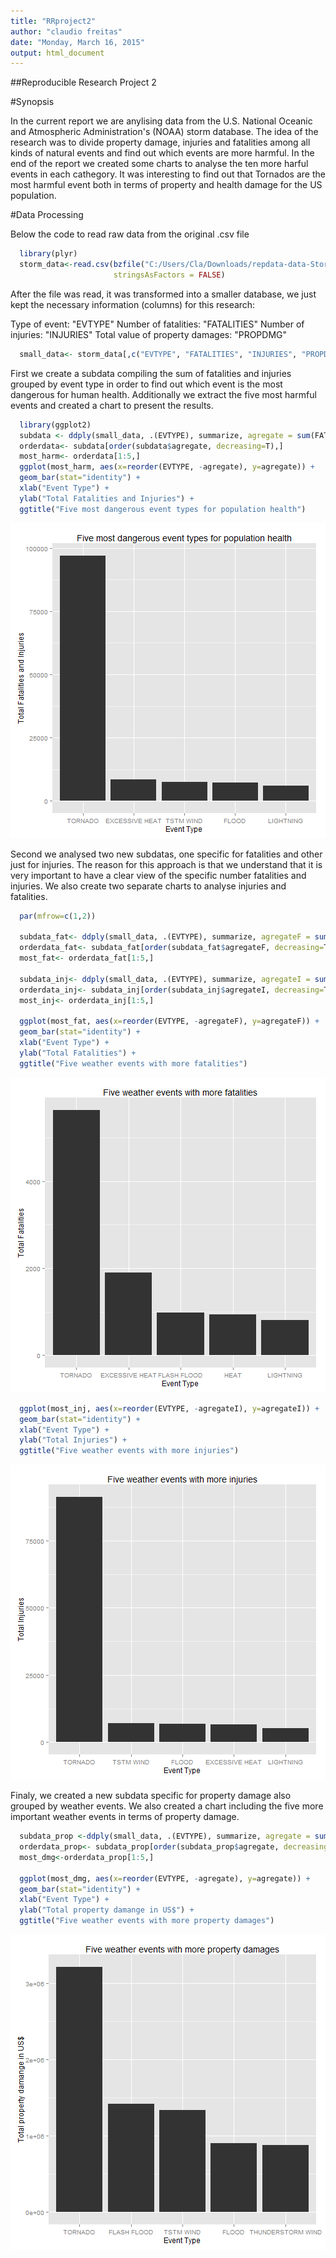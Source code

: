 ```yaml
---
title: "RRproject2"
author: "claudio freitas"
date: "Monday, March 16, 2015"
output: html_document
---
```

##Reproducible Research Project 2

#Synopsis

In the current report we are anylising data from the U.S. National Oceanic and Atmospheric Administration's (NOAA) storm database. The idea of the research was to divide property damage, injuries and fatalities among all kinds of natural events and find out which events are more harmful. In the end of the report we created some charts to analyse the ten more harful events in each cathegory. It was interesting to find out that Tornados are the most harmful event both in terms of property and health damage for the US population. 

#Data Processing

Below the code to read raw data from the original .csv file


```r
  library(plyr)
  storm_data<-read.csv(bzfile("C:/Users/Cla/Downloads/repdata-data-StormData.csv.bz2"),
                       stringsAsFactors = FALSE)
```

After the file was read, it was transformed into a smaller database, we just kept the necessary information (columns) for this research:

Type of event: "EVTYPE"
Number of fatalities: "FATALITIES"
Number of injuries: "INJURIES"
Total value of property damages: "PROPDMG"



```r
  small_data<- storm_data[,c("EVTYPE", "FATALITIES", "INJURIES", "PROPDMG")]
```

First we create a subdata compiling the sum of fatalities and injuries grouped by event type in order to find out which event is the most dangerous for human health. Additionally we extract the five most harmful events and created a chart to present the results.



```r
  library(ggplot2)
  subdata <- ddply(small_data, .(EVTYPE), summarize, agregate = sum(FATALITIES, INJURIES))
  orderdata<- subdata[order(subdata$agregate, decreasing=T),]
  most_harm<- orderdata[1:5,]
  ggplot(most_harm, aes(x=reorder(EVTYPE, -agregate), y=agregate)) +
  geom_bar(stat="identity") +
  xlab("Event Type") +
  ylab("Total Fatalities and Injuries") +
  ggtitle("Five most dangerous event types for population health")
```

![plot of chunk unnamed-chunk-3](figure/unnamed-chunk-3-1.png) 

Second we analysed two new subdatas, one specific for fatalities and other just for injuries. The reason for this approach is that we understand that it is very important to have a clear view of the specific number fatalities and injuries. We also create two separate charts to analyse injuries and fatalities.


```r
  par(mfrow=c(1,2))

  subdata_fat<- ddply(small_data, .(EVTYPE), summarize, agregateF = sum(FATALITIES))
  orderdata_fat<- subdata_fat[order(subdata_fat$agregateF, decreasing=T),]
  most_fat<- orderdata_fat[1:5,]
  
  subdata_inj<- ddply(small_data, .(EVTYPE), summarize, agregateI = sum(INJURIES))
  orderdata_inj<- subdata_inj[order(subdata_inj$agregateI, decreasing=T),]
  most_inj<- orderdata_inj[1:5,]

  ggplot(most_fat, aes(x=reorder(EVTYPE, -agregateF), y=agregateF)) +
  geom_bar(stat="identity") +
  xlab("Event Type") +
  ylab("Total Fatalities") +
  ggtitle("Five weather events with more fatalities")
```

![plot of chunk unnamed-chunk-4](figure/unnamed-chunk-4-1.png) 

```r
  ggplot(most_inj, aes(x=reorder(EVTYPE, -agregateI), y=agregateI)) +
  geom_bar(stat="identity") +
  xlab("Event Type") +
  ylab("Total Injuries") +
  ggtitle("Five weather events with more injuries")
```

![plot of chunk unnamed-chunk-4](figure/unnamed-chunk-4-2.png) 

Finaly, we created a new subdata specific for property damage also grouped by weather events. We also created a chart including the five more important weather events in terms of property damage.


```r
  subdata_prop <-ddply(small_data, .(EVTYPE), summarize, agregate = sum(PROPDMG))
  orderdata_prop<- subdata_prop[order(subdata_prop$agregate, decreasing=T),]
  most_dmg<-orderdata_prop[1:5,]

  ggplot(most_dmg, aes(x=reorder(EVTYPE, -agregate), y=agregate)) +
  geom_bar(stat="identity") +
  xlab("Event Type") +
  ylab("Total property damange in US$") +
  ggtitle("Five weather events with more property damages")
```

![plot of chunk unnamed-chunk-5](figure/unnamed-chunk-5-1.png) 
